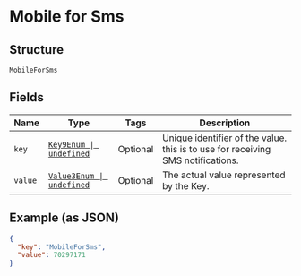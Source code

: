 
# Mobile for Sms

## Structure

`MobileForSms`

## Fields

| Name | Type | Tags | Description |
|  --- | --- | --- | --- |
| `key` | [`Key9Enum \| undefined`](../../doc/models/key-9-enum.md) | Optional | Unique identifier of the value.  this is to use for receiving SMS notifications. |
| `value` | [`Value3Enum \| undefined`](../../doc/models/value-3-enum.md) | Optional | The actual value represented by the Key. |

## Example (as JSON)

```json
{
  "key": "MobileForSms",
  "value": 70297171
}
```

